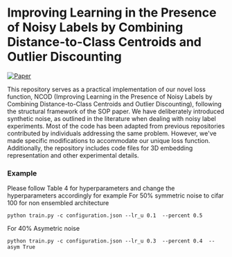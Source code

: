 # Improving Learning in the Presence of Noisy Labels by Combining Distance-to-Class Centroids and Outlier Discounting

[![Paper](https://img.shields.io/badge/paper-arXiv%3A2007.00151-green)](https://arxiv.org/abs/2202.14026)

</div>
This repository serves as a practical implementation of our novel loss function, NCOD (Improving Learning in the Presence of Noisy Labels by Combining Distance-to-Class Centroids and Outlier Discounting), following the structural framework of the SOP paper. We have deliberately introduced synthetic noise, as outlined in the literature when dealing with noisy label experiments. Most of the code has been adapted from previous repositories contributed by individuals addressing the same problem. However, we've made specific modifications to accommodate our unique loss function. Additionally, the repository includes code files for 3D embedding representation and other experimental details.

### Example
Please follow Table 4 for hyperparameters and change the hyperparameters accordingly for example
For 50% symmetric noise to cifar 100 for non ensembled architecture
```
python train.py -c configuration.json --lr_u 0.1  --percent 0.5
```
For 40% Asymetric noise 
```
python train.py -c configuration.json --lr_u 0.3  --percent 0.4  --asym True
```


